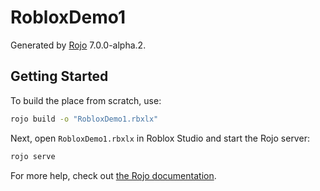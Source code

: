 # RobloxDemo1
Generated by [Rojo](https://github.com/rojo-rbx/rojo) 7.0.0-alpha.2.

## Getting Started
To build the place from scratch, use:

```bash
rojo build -o "RobloxDemo1.rbxlx"
```

Next, open `RobloxDemo1.rbxlx` in Roblox Studio and start the Rojo server:

```bash
rojo serve
```

For more help, check out [the Rojo documentation](https://rojo.space/docs).